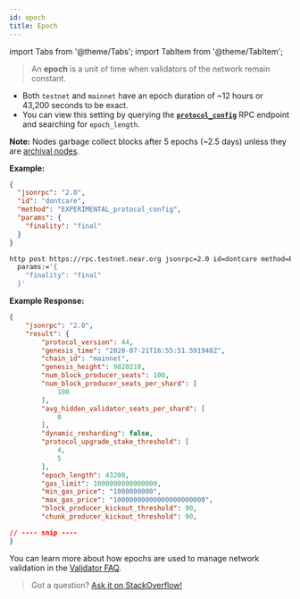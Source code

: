 ```yaml
---
id: epoch
title: Epoch
---
```


import Tabs from '@theme/Tabs';
import TabItem from '@theme/TabItem';


> An **epoch** is a unit of time when validators of the network remain constant.

- Both `testnet` and `mainnet` have an epoch duration of ~12 hours or 43,200 seconds to be exact.
- You can view this setting by querying the **[`protocol_config`](/api/rpc/setup#protocol-config)** RPC endpoint and searching for `epoch_length`.

**Note:** Nodes garbage collect blocks after 5 epochs (~2.5 days) unless they are [archival nodes](/docs/roles/integrator/exchange-integration#running-an-archival-node).

**Example:**

<Tabs>
<TabItem value="json" label="JSON" default>

```json
{
  "jsonrpc": "2.0",
  "id": "dontcare",
  "method": "EXPERIMENTAL_protocol_config",
  "params": {
    "finality": "final"
  }
}
```

</TabItem>
<TabItem value="http" label="HTTPie">

```bash
http post https://rpc.testnet.near.org jsonrpc=2.0 id=dontcare method=EXPERIMENTAL_protocol_config \
  params:='{
    "finality": "final"
  }'
```

</TabItem>
</Tabs>

**Example Response:**

```json
{
    "jsonrpc": "2.0",
    "result": {
        "protocol_version": 44,
        "genesis_time": "2020-07-21T16:55:51.591948Z",
        "chain_id": "mainnet",
        "genesis_height": 9820210,
        "num_block_producer_seats": 100,
        "num_block_producer_seats_per_shard": [
            100
        ],
        "avg_hidden_validator_seats_per_shard": [
            0
        ],
        "dynamic_resharding": false,
        "protocol_upgrade_stake_threshold": [
            4,
            5
        ],
        "epoch_length": 43200,
        "gas_limit": 1000000000000000,
        "min_gas_price": "1000000000",
        "max_gas_price": "10000000000000000000000",
        "block_producer_kickout_threshold": 90,
        "chunk_producer_kickout_threshold": 90,

// ---- snip ----
}
```

You can learn more about how epochs are used to manage network validation in the [Validator FAQ](https://github.com/near/wiki/blob/master/Archive/validators/faq.md#what-is-an-epoch).

> Got a question?
> <a href="https://stackoverflow.com/questions/tagged/nearprotocol">
> <h8>Ask it on StackOverflow!</h8></a>
